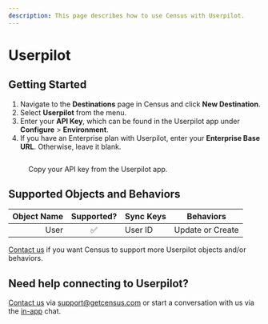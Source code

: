 ```yaml
---
description: This page describes how to use Census with Userpilot.
---
```


# Userpilot

## Getting Started

1. Navigate to the **Destinations** page in Census and click **New Destination**.
2. Select **Userpilot** from the menu.
3. Enter your **API Key**, which can be found in the Userpilot app under **Configure** > **Environment**.
4. If you have an Enterprise plan with Userpilot, enter your **Enterprise Base URL**. Otherwise, leave it blank.

<figure><img src="../.gitbook/assets/userpilot.png" alt=""><figcaption><p>Copy your API key from the Userpilot app.</p></figcaption></figure>

## Supported Objects and Behaviors

| **Object Name** | **Supported?** | **Sync Keys**  | **Behaviors** |
| --------------: | :------------: | ---------------- | --------------|
| User | ✅ | User ID | Update or Create |

[Contact us](mailto:support@getcensus.com) if you want Census to support more Userpilot objects and/or behaviors.

## Need help connecting to Userpilot?

[Contact us](mailto:support@getcensus.com) via support@getcensus.com or start a conversation with us via the [in-app](https://app.getcensus.com) chat.
